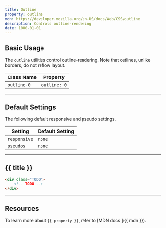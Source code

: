 ```yaml
---
title: Outline
property: outline
mdn: https://developer.mozilla.org/en-US/docs/Web/CSS/outline
description: Controls outline-rendering
date: 1000-01-01
---
```


## Basic Usage

The `outline` utilities control outline-rendering. Note that outlines, unlike borders, do not reflow layout.

| Class Name  | Property     |
| ----------- | ------------ |
| `outline-0` | `outline: 0` |

---

## Default Settings

The following default responsive and pseudo settings.

| Setting      | Default Setting |
| ------------ | --------------- |
| `responsive` | `none`          |
| `pseudos`    | `none`          |

---

## {{ title }}

<div class="bg-silver-200 p-20 h-256 radius-md flex flex-wrap align-content-center">
  <!-- ... -->
</div>

```html
<div class="TODO">
	<!-- TODO -->
</div>
```

---

## Resources

To learn more about `{{ property }}`, refer to [MDN docs <i class="far fa-external-link ml-6"></i>]({{ mdn }}).

